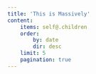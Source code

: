 ```yaml
---
title: 'This is Massively'
content:
    items: self@.children
    order:
        by: date
        dir: desc
    limit: 5
    pagination: true
---
```

